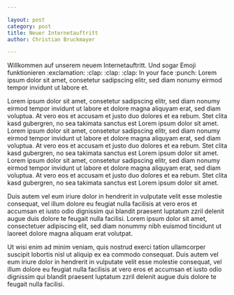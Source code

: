 ```yaml
---

layout: post
category: post
title: Neuer Internetauftritt
author: Christian Bruckmayer

---
```


<p>
Willkommen auf unserem neuem Internetauftritt.
Und sogar Emoji funktionieren :exclamation: :clap: :clap: :clap:
In your face :punch:
Lorem ipsum dolor sit amet, consetetur sadipscing elitr, sed diam nonumy eirmod tempor invidunt ut labore et.
</p>
<!-- more -->

Lorem ipsum dolor sit amet, consetetur sadipscing elitr, sed diam nonumy eirmod tempor invidunt ut labore et
dolore magna aliquyam erat, sed diam voluptua. At vero eos et accusam et justo duo dolores et ea rebum. Stet
clita kasd gubergren, no sea takimata sanctus est Lorem ipsum dolor sit amet. Lorem ipsum dolor sit amet,
consetetur sadipscing elitr, sed diam nonumy eirmod tempor invidunt ut labore et dolore magna aliquyam erat,
sed diam voluptua. At vero eos et accusam et justo duo dolores et ea rebum. Stet clita kasd gubergren, no sea
takimata sanctus est Lorem ipsum dolor sit amet. Lorem ipsum dolor sit amet, consetetur sadipscing elitr, sed
diam nonumy eirmod tempor invidunt ut labore et dolore magna aliquyam erat, sed diam voluptua. At vero eos et
accusam et justo duo dolores et ea rebum. Stet clita kasd gubergren, no sea takimata sanctus est Lorem ipsum dolor sit
amet.

Duis autem vel eum iriure dolor in hendrerit in vulputate velit esse molestie consequat, vel
illum dolore eu feugiat nulla facilisis at vero eros et accumsan et iusto odio dignissim qui
blandit praesent luptatum zzril delenit augue duis dolore te feugait nulla facilisi. Lorem ipsum
dolor sit amet, consectetuer adipiscing elit, sed diam nonummy nibh euismod tincidunt ut laoreet
dolore magna aliquam erat volutpat.

Ut wisi enim ad minim veniam, quis nostrud exerci tation ullamcorper suscipit lobortis nisl ut
aliquip ex ea commodo consequat. Duis autem vel eum iriure dolor in hendrerit in vulputate velit
esse molestie consequat, vel illum dolore eu feugiat nulla facilisis at vero eros et accumsan et
iusto odio dignissim qui blandit praesent luptatum zzril delenit augue duis dolore te feugait nulla
facilisi.

